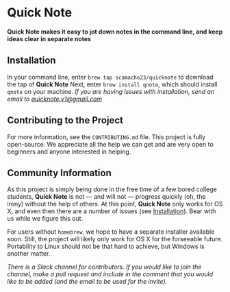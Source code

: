 # Quick Note

**Quick Note makes it easy to jot down notes in the command line, and
keep ideas clear in separate notes**

## Installation
In your command line, enter `brew tap scamacho23/quicknote` to download the tap of **Quick Note**
Next, enter `brew install qnote`, which should install `qnote` on your machine.
*If you are having issues with installation, send an email to quicknote.v1@gmail.com*

## Contributing to the Project
For more information, see the `CONTRIBUTING.md` file.
This project is fully open-source. We appreciate all the help
we can get and are very open to beginners and anyone interested
in helping.

## Community Information
As this project is simply being done in the free time of a few
bored college students, **Quick Note** is not –– and will not ––
progress quickly (oh, the irony) without the help of others. At this
point, **Quick Note** only works for OS X, and even then there are
a number of issues (see [Installation](#Installation)). Bear with
us while we figure this out.

For users without `homebrew`, we hope to have a separate installer
available soon. Still, the project will likely only work for OS X
for the forseeable future. Portability to Linux should not be
that hard to achieve, but Windows is another matter.

*There is a Slack channel for contributors. If you would like to join
the channel, make a pull request and include in the comment that you
would like to be added (and the email to be used for the invite).*
